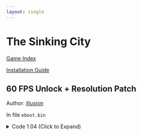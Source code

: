 ```yaml
---
layout: single
---
```


# The Sinking City

[Game Index](/patch/#ps4)

[Installation Guide](/install-instructions/)

## 60 FPS Unlock + Resolution Patch

Author: [illusion](https://twitter.com/illusion0002)

In file `eboot.bin`

<details>
<summary>Code 1.04 (Click to Expand)</summary>

{% highlight yml %}
- game: "The Sinking City"
  app_ver: "01.04"
  patch_ver: "1.0"
  name: "Resolution Patch"
  author: "illusion"
  arch: generic_orbis
  enabled: False
  patch_list:
        - [ bytes, 0x2204E3A, "48 E8 31 14 6D 00" ]
        - [ bytes, 0x2204706, "E8 76 1B 6D 00" ]
        - [ bytes, 0x28D6270, "CC 41 C7 04 8E 00 00 86 42 C4 C1 7A 10 04 8E EB 0D C7 44 21 04 55 55 85 41 C5 FA 10 61 04 C3" ]
        # Need to hardcode frametime to 16.67ms otherwise
        # Dynamic res will lock to 33.33ms
        # 00 00 86 42 # 67.0f
        # 55 55 85 41 # 16.67f
{% endhighlight %}

</details>
